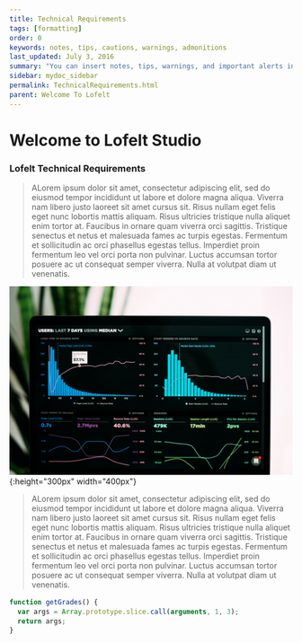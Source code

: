 ```yaml
---
title: Technical Requirements
tags: [formatting]
order: 0
keywords: notes, tips, cautions, warnings, admonitions
last_updated: July 3, 2016
summary: "You can insert notes, tips, warnings, and important alerts in your content."
sidebar: mydoc_sidebar
permalink: TechnicalRequirements.html
parent: Welcome To Lofelt
---
```


# Welcome to Lofelt Studio

### Lofelt Technical Requirements

> ALorem ipsum dolor sit amet, consectetur adipiscing elit, sed do eiusmod tempor incididunt ut labore et dolore magna aliqua. Viverra nam libero justo laoreet sit amet cursus sit. Risus nullam eget felis eget nunc lobortis mattis aliquam. Risus ultricies tristique nulla aliquet enim tortor at. Faucibus in ornare quam viverra orci sagittis. Tristique senectus et netus et malesuada fames ac turpis egestas. Fermentum et sollicitudin ac orci phasellus egestas tellus. Imperdiet proin fermentum leo vel orci porta non pulvinar. Luctus accumsan tortor posuere ac ut consequat semper viverra. Nulla at volutpat diam ut venenatis.

![some chart](assets/chart.jpg){:height="300px" width="400px"}

> ALorem ipsum dolor sit amet, consectetur adipiscing elit, sed do eiusmod tempor incididunt ut labore et dolore magna aliqua. Viverra nam libero justo laoreet sit amet cursus sit. Risus nullam eget felis eget nunc lobortis mattis aliquam. Risus ultricies tristique nulla aliquet enim tortor at. Faucibus in ornare quam viverra orci sagittis. Tristique senectus et netus et malesuada fames ac turpis egestas. Fermentum et sollicitudin ac orci phasellus egestas tellus. Imperdiet proin fermentum leo vel orci porta non pulvinar. Luctus accumsan tortor posuere ac ut consequat semper viverra. Nulla at volutpat diam ut venenatis.

```js
function getGrades() {
  var args = Array.prototype.slice.call(arguments, 1, 3);
  return args;
}
```
